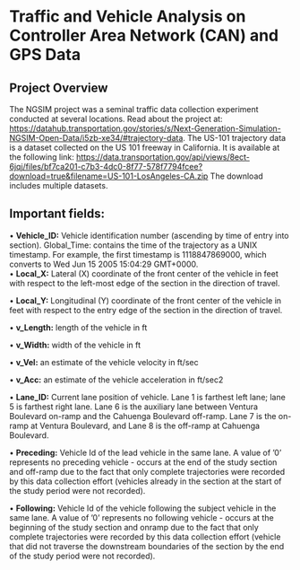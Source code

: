 # Traffic and Vehicle Analysis on Controller Area Network (CAN) and GPS Data

## Project Overview  

The NGSIM project was a seminal traffic data collection experiment conducted at several locations. Read about the project at: https://datahub.transportation.gov/stories/s/Next-Generation-Simulation-NGSIM-Open-Data/i5zb-xe34/#trajectory-data.
The US-101 trajectory data is a dataset collected on the US 101 freeway in California. It is available at the following link: https://data.transportation.gov/api/views/8ect-6jqj/files/bf7ca201-c7b3-4dc0-8f77-578f7794fcee?download=true&filename=US-101-LosAngeles-CA.zip The download includes multiple datasets.

## Important fields:  

• **Vehicle_ID:** Vehicle identification number (ascending by time of entry into section). Global_Time: contains the time of the trajectory as a UNIX timestamp. For example, the first timestamp is 1118847869000, which converts to Wed Jun 15 2005 15:04:29 GMT+0000.  
• **Local_X:** Lateral (X) coordinate of the front center of the vehicle in feet with respect to the left-most edge of the section in the direction of travel.  

• **Local_Y:** Longitudinal (Y) coordinate of the front center of the vehicle in feet with respect to the entry edge of the section in the direction of travel.  

• **v_Length:** length of the vehicle in ft  

• **v_Width:** width of the vehicle in ft  

• **v_Vel:** an estimate of the vehicle velocity in ft/sec 

• **v_Acc:** an estimate of the vehicle acceleration in ft/sec2 

• **Lane_ID:** Current lane position of vehicle. Lane 1 is farthest left lane; lane 5 is farthest right lane. Lane 6 is the auxiliary lane between Ventura Boulevard on-ramp and the Cahuenga Boulevard off-ramp. Lane 7 is the on-ramp at Ventura Boulevard, and Lane 8 is the off-ramp at Cahuenga Boulevard.  

• **Preceding:** Vehicle Id of the lead vehicle in the same lane. A value of ’0’ represents no preceding vehicle - occurs at the end of the study section and off-ramp due to the fact that only complete trajectories were recorded by this data collection effort (vehicles already in the section at the start of the study period were not recorded).  

• **Following:** Vehicle Id of the vehicle following the subject vehicle in the same lane. A value of ’0’ represents no following vehicle - occurs at the beginning of the study section and onramp due to the fact that only complete trajectories were recorded by this data collection effort (vehicle that did not traverse the downstream boundaries of the section by the end of the study period were not recorded).
